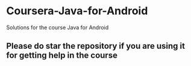 # Coursera-Java-for-Android
Solutions for the course Java for Android
## Please do star the repository if you are using it for getting help in the course
